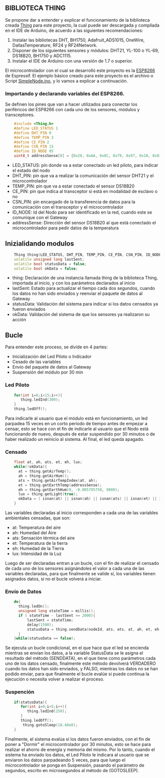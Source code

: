 ## BIBLIOTECA THING

Se propone dar a entender y explicar el funcionamiento de la biblioteca creada [Thing]( https://github.com/potier97/AgroIot/tree/master/arduino/Thing) para este proyecto, la cual puede ser descargada y compilada en el IDE de Arduino, de acuerdo a las siguientes recomendaciones:

1. Instalar las bibliotecas DHT, BH1750, Adafruit_ADS1015, OneWire, DallasTemperature, RF24 y RF24Network.
2. Disponer de los siguientes sensores y módulos: DHT21, YL-100 o YL-69, DS18B20, BH1750 y ADC1115.
3. Instalar el IDE de Arduino con una versión de 1.7 o superior.


El microcontrolador con el cual se desarrolló este proyecto es la [ESP8266](https://www.espressif.com/en/products/socs/esp8266) de Espressif. El ejemplo básico creado para este proyecto es el archivo o Script [SimpleNode.ino](https://github.com/potier97/AgroIot/blob/master/arduino/SimpleNode.ino), y lo vamos a explicar a continuación.


### Importando y declarando variables del ESP8266.
Se definen los pines que van a hacer utilizados para conectar los periféricos del ESP8266 con cada uno de los sensores, módulos y transceptores.

```ino
    #include <Thing.h>  
    #define LED_STATUS 1 
    #define DHT_PIN 0 
    #define TEMP_PIN 3 
    #define CE_PIN 2 
    #define CSN_PIN 15
    #define ID_NODE 05 
    uint8_t addressSense[8] = {0x28, 0xAA, 0x8C, 0x79, 0x97, 0x10, 0x03, 0x00};
```
 -  LED_STATUS: pin donde va a estar conectado un led piloto, para indicar el estado del nodo
 -  DHT_PIN: pin que va a realizar la comunicación del sensor DHT21 y el microcontrolador
 -  TEMP_PIN: pin que va a estar conectado el sensor DS18B20
 -  CE_PIN: pin que indica al transceptor si está en modalidad de esclavo o no
 -  CSN_PIN: pin encargado de la transferencia de datos para la comunicación con el transceptor y el microcontrolador
 -  ID_NODE: Id del Nodo para ser identificado en la red, cuando este se comunique con el Gateway
 -  addressSense: Dirección del sensor DS18B20 al que está conectado el microcontrolador para pedir datos de la temperatura
 

## Inizialidando modulos 

```ino
    Thing thing(LED_STATUS, DHT_PIN, TEMP_PIN, CE_PIN, CSN_PIN, ID_NODE);
    volatile unsigned long lastSent;
    volatile bool statusData = false;
    volatile bool okData = false;
```

 - thing: Declaración de una instancia llamada thing de la biblioteca Thing, importada al inicio, y con los parámetros declarados al inicio
 - lastSent: Estado para actualizar el tiempo cada dos segundos, cuando los datos no han sido enviados y reenviar el paquete de datos al Gateway
 - statusData: Validación del sistema para indicar si los datos censados ya fueron enviados
 - okData: Validación del sistema de que los sensores ya realizaron su acción

## Bucle
Para entender este proceso, se divide en 4 partes:

 - Inicialización del Led Piloto o Indicador
 - Cesado de las variables
 - Envío del paquete de datos al Gateway
 - Suspensión del módulo por 30 min

### Led Piloto

```ino 
    for(int i=0;i<15;i++){
       thing.ledInd(300);
    }
    thing.ledOff();
```

Para indicarle al usuario que el módulo está en funcionamiento, un led parpadea 15 veces en un corto periodo de tiempo antes de empezar a censar, esto se hace con el fin de indicarle al usuario que el Nodo está funcionando de nuevo, después de estar suspendido por 30 minutos o de haber realizado un reinicio al sistema. Al final, el led queda apagado.

### Censado

```ino
    float at, ah, ats, et, eh, lux;
    while(!okData){ 
      at = thing.getAirTemp(); 
      ah = thing.getAirHum(); 
      ats = thing.getAirTempIndex(at, ah); 
      et = thing.getEarthTemp(addressSense); 
      eh = thing.getEarthHum(0, -0.005795758, 9000); 
      lux = thing.getLight(true);
      okData = ( isnan(at) || isnan(ah) || isnan(ats) || isnan(et) || isnan(eh) || isnan(lux)) ? false : true;
    }
```

 Las variables declaradas al inicio corresponden a cada una de las variables ambientales censadas, que son:
 - at: Temperatura del aire
 - ah: Humedad del Aire
 - ats: Sensación térmica del aire
 - et: Temperatura de la tierra
 - eh: Humedad de la Tierra
 - lux: Intensidad de la Luz
 
Luego de ser declaradas entran a un bucle, con el fin de realizar el censado de cada uno de los sensores asignándoles el valor a cada una de las variables declaradas, para que finalmente se valide sí, los variables tienen asignados datos, si no el bucle volverá a iniciar.

### Envío de Datos

```ino  
    do{
      thing.ledOn();
      unsigned long stateTime = millis();
      if ( stateTime - lastSent >= 2000){
          lastSent = stateTime;
          delay(1500);
          statusData = thing.sendData(nodeId, ats, ats, at, ah, et, eh, lux);
      } 
    }while(statusData == false); 
```

Se ejecuta un bucle condicional, en el que hace que el led se encienda mientras se envían los datos, a la variable StatusData se le asigna el resultado del método (SENDDATA), en el que tiene como parámetros cada uno de los datos censado, finalmente este método devolverá VERDADERO cuando los datos han sido enviados, y FALSO, mientras los datos no se han podido enviar, para que finalmente el bucle evalúe si puede continua la ejecución o necesita volver a realizar el proceso.


### Suspención

```ino   
    if(statusData){
       for(int i=0;i<5;i++){
          thing.ledInd(250);
       }
       thing.ledOff();  
        thing.gotoSleep(18.48e8);
    }
```

Finalmente, el sistema evalúa si los datos fueron enviados, con el fin de poner a "Dormir" el microcontrolador por 30 minutos, esto se hace para  realizar el ahorro de energía y memoria del mismo. Por lo tanto, cuando el sistema ha enviado los datos, el Led Piloto le indicara al usuario que se enviaron los datos parpadeando 5 veces, para que luego el microcontrolador se ponga en Suspensión, pasando el parámetro de segundos, escrito en microsegundos al método de (GOTOSLEEP).

